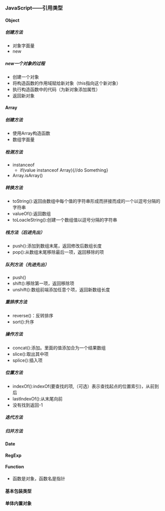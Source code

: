 ### JavaScript——引用类型

#### Object
##### 创建方法
+ 对象字面量
+ new

##### new一个对象的过程
+ 创建一个对象
+ 将构造函数的作用域赋给新对象（this指向这个新对象）
+ 执行构造函数中的代码（为新对象添加属性）
+ 返回新对象

#### Array
##### 创建方法
+ 使用Array构造函数
+ 数组字面量

##### 检测方法
+ instanceof
    + if(value instanceof Array){//do Something}
+ Array.isArray()

##### 转换方法
+ toString():返回由数组中每个值的字符串形成而拼接而成的一个以逗号分隔的字符串
+ valueOf():返回数组
+ toLoacleString():创建一个数组值以逗号分隔的字符串

##### 栈方法（后进先出）
+ push():添加到数组末尾，返回修改后数组长度
+ pop():从数组末尾移除最后一项，返回移除的项

##### 队列方法（先进先出）
+ push()
+ shift():移除第一项，返回移除项
+ unshift():数组前端添加任意个项，返回新数组长度

##### 重排序方法
+ reverse()：反转排序
+ sort():升序

##### 操作方法
+ concat():添加。里面的值添加合为一个结果数组
+ slice():取出其中项
+ splice():插入项

##### 位置方法
+ indexOf():indexOf(要查找的项,（可选）表示查找起点的位置索引)，从前到后
+ lastIndexOf():从末尾向前
+ 没有找到返回-1

##### 迭代方法
##### 归并方法

#### Date
#### RegExp
#### Function
+ 函数是对象，函数名是指针
                    
#### 基本包装类型
#### 单体内置对象
